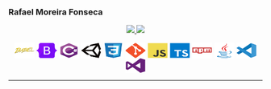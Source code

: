 ### Rafael Moreira Fonseca

<div align="center">
  <a href="https://github.com/RafaelMFonseca">
  <img height="180em" src="https://github-readme-stats.vercel.app/api?username=RafaelMFonseca&show_icons=true&theme=dracula&include_all_commits=true&count_private=true"/>
  <img height="180em" src="https://github-readme-stats.vercel.app/api/top-langs/?username=RafaelMFonseca&layout=compact&langs_count=7&theme=dracula"/>
  </a>
</div>
<div align="center" style="display: inline_block"><br>
  <img align="center" height="30" width="40" src="https://raw.githubusercontent.com/devicons/devicon/master/icons/babel/babel-original.svg" />
  <img align="center" height="30" width="40" src="https://raw.githubusercontent.com/devicons/devicon/master/icons/bootstrap/bootstrap-original.svg" />
  <img align="center" height="30" width="40" src="https://raw.githubusercontent.com/devicons/devicon/master/icons/csharp/csharp-original.svg" />
  <img align="center" height="30" width="40" src="https://raw.githubusercontent.com/devicons/devicon/master/icons/unity/unity-original.svg" />
  <img align="center" height="30" width="40" src="https://raw.githubusercontent.com/devicons/devicon/master/icons/css3/css3-original.svg" />
  <img align="center" height="30" width="40" src="https://raw.githubusercontent.com/devicons/devicon/master/icons/git/git-original.svg" />
  <img align="center" height="30" width="40" src="https://raw.githubusercontent.com/devicons/devicon/master/icons/javascript/javascript-original.svg" />
  <img align="center" height="30" width="40" src="https://raw.githubusercontent.com/devicons/devicon/master/icons/typescript/typescript-original.svg" />
  <img align="center" height="30" width="40" src="https://raw.githubusercontent.com/devicons/devicon/master/icons/npm/npm-original-wordmark.svg" />
  <img align="center" height="30" width="40" src="https://raw.githubusercontent.com/devicons/devicon/master/icons/java/java-original.svg" />
  <img align="center" height="30" width="40" src="https://raw.githubusercontent.com/devicons/devicon/master/icons/vscode/vscode-original.svg" />
  <img align="center" height="30" width="40" src="https://raw.githubusercontent.com/devicons/devicon/master/icons/visualstudio/visualstudio-plain.svg" />
</div>

---

<div align="center"> 
</div>

